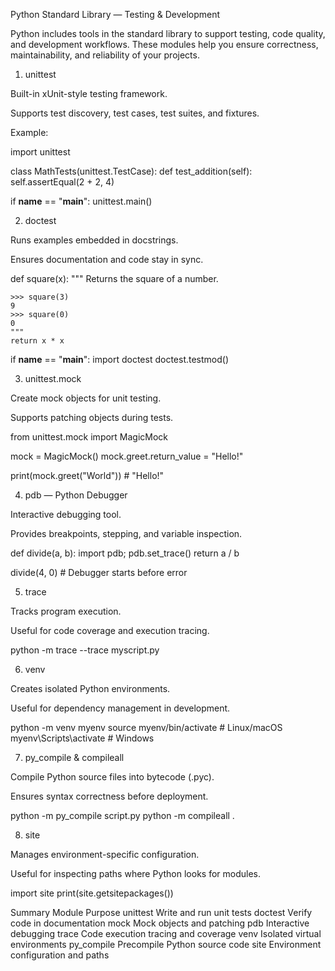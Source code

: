 Python Standard Library — Testing & Development

Python includes tools in the standard library to support testing, code quality, and development workflows. These modules help you ensure correctness, maintainability, and reliability of your projects.

1. unittest

Built-in xUnit-style testing framework.

Supports test discovery, test cases, test suites, and fixtures.

Example:

import unittest

class MathTests(unittest.TestCase):
    def test_addition(self):
        self.assertEqual(2 + 2, 4)

if __name__ == "__main__":
    unittest.main()

2. doctest

Runs examples embedded in docstrings.

Ensures documentation and code stay in sync.

def square(x):
    """
    Returns the square of a number.

    >>> square(3)
    9
    >>> square(0)
    0
    """
    return x * x

if __name__ == "__main__":
    import doctest
    doctest.testmod()

3. unittest.mock

Create mock objects for unit testing.

Supports patching objects during tests.

from unittest.mock import MagicMock

mock = MagicMock()
mock.greet.return_value = "Hello!"

print(mock.greet("World"))  # "Hello!"

4. pdb — Python Debugger

Interactive debugging tool.

Provides breakpoints, stepping, and variable inspection.

def divide(a, b):
    import pdb; pdb.set_trace()
    return a / b

divide(4, 0)  # Debugger starts before error

5. trace

Tracks program execution.

Useful for code coverage and execution tracing.

python -m trace --trace myscript.py

6. venv

Creates isolated Python environments.

Useful for dependency management in development.

python -m venv myenv
source myenv/bin/activate   # Linux/macOS
myenv\Scripts\activate      # Windows

7. py_compile & compileall

Compile Python source files into bytecode (.pyc).

Ensures syntax correctness before deployment.

python -m py_compile script.py
python -m compileall .

8. site

Manages environment-specific configuration.

Useful for inspecting paths where Python looks for modules.

import site
print(site.getsitepackages())

Summary
Module	Purpose
unittest	Write and run unit tests
doctest	Verify code in documentation
mock	Mock objects and patching
pdb	Interactive debugging
trace	Code execution tracing and coverage
venv	Isolated virtual environments
py_compile	Precompile Python source code
site	Environment configuration and paths